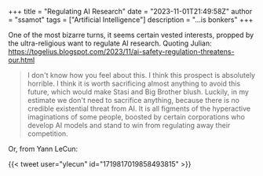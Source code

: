 +++
title = "Regulating AI Research"
date = "2023-11-01T21:49:58Z"
author = "ssamot"
tags = ["Artificial Intelligence"]
description = "...is bonkers"
+++

One of the most bizarre turns, it seems certain vested interests, propped by the ultra-religious want to regulate AI research. Quoting Julian: https://togelius.blogspot.com/2023/11/ai-safety-regulation-threatens-our.html

> I don't know how you feel about this. I think this prospect is absolutely horrible. I think it is worth sacrificing almost anything to avoid this future, which would make Stasi and Big Brother blush. Luckily, in my estimate we don't need to sacrifice anything, because there is no credible existential threat from AI. It is all figments of the hyperactive imaginations of some people, boosted by certain corporations who develop AI models and stand to win from regulating away their competition.

Or, from Yann LeCun: 

{{< tweet user="ylecun" id="1719817019858493815" >}}


